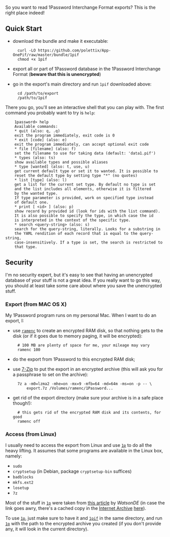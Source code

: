 So you want to read 1Password Interchange Format exports? This is the
right place indeed!

## Quick Start

- download the bundle and make it executable:

        curl -LO https://github.com/polettix/App-OnePif/raw/master/bundle/1pif
        chmod +x 1pif

- export all or part of 1Password database in the 1Password Interchange
  Format (**beware that this is unencrypted**)

- go in the export's main directory and run `1pif` downloaded above:

        cd /path/to/export
        /path/to/1pif

There you go, you'll see an interactive shell that you can play with. The
first command you probably want to try is `help`:

        1password> help
        Available commands:
        * quit (also: q, .q)
        exit the program immediately, exit code is 0
        * exit [code] (also: e)
        exit the program immediately, can accept optional exit code
        * file [filename] (also: f)
        set the filename to use for taking data (default: 'data1.pif')
        * types (also: ts)
        show available types and possible aliases
        * type [wanted] (also: t, use, u)
        get current default type or set it to wanted. It is possible to
        reset the default type by setting type "*" (no quotes)
        * list [type] (also: l)
        get a list for the current set type. By default no type is set
        and the list includes all elements, otherwise it is filtered
        by the wanted type.
        If type parameter is provided, work on specified type instead
        of default one.
        * print [ <id> ] (also: p)
        show record by provided id (look for ids with the list command).
        It is also possible to specify the type, in which case the id
        is interpreted in the context of the specific type.
        * search <query-string> (also: s)
        search for the query-string, literally. Looks for a substring in
        the YAML rendition of each record that is equal to the query-string,
        case-insensitively. If a type is set, the search is restricted to
        that type.

## Security

I'm no security expert, but it's easy to see that having an unencrypted
database of your stuff is not a great idea. If you really want to go this
way, you should at least take some care about where you save the
unencrypted stuff.

### Export (from MAC OS X)

My 1Password program runs on my personal Mac. When I want to do an export,
I:

- use [`ramenc`][ramenc] to create an encrypted RAM disk, so that
nothing gets to the disk (or if it goes due to memory paging, it will be
encrypted):

        # 100 MB are plenty of space for me, your mileage may vary
        ramenc 100

- do the export from 1Password to this encrypted RAM disk;

- use [7-Zip][7zip] to put the export in an encrypted archive (this will
ask you for a passphrase to set on the archive):

        7z a -m0=lzma2 -mhe=on -mx=9 -mfb=64 -md=64m -ms=on -p -- \
            export.7z /Volumes/ramenc/1Password...

- get rid of the export directory (make sure your archive is in a safe
place though!):

        # this gets rid of the encrypted RAM disk and its contents, for good
        ramenc off

### Access (from Linux)

I usually need to access the export from Linux and use [`1p`][1p] to do all
the heavy lifting. It assumes that some programs are available in the Linux
box, namely:

- `sudo`
- `cryptsetup` (in Debian, package `cryptsetup-bin` suffices)
- `badblocks`
- `mkfs.ext2`
- `losetup`
- `7z`

Most of the stuff in [`1p`][1p] were taken from [this article][erd] by
*WatsonDE* (in case the link goes awry, there's a cached copy in the
[Internet Archive][] [here][erda]).

To use [`1p`][1p], just make sure to have it and [`1pif`][1pif] in the same
directory, and run [`1p`][1p] with the path to the encrypted archive you
created (if you don't provide any, it will look in the current directory).



[ramenc]: https://github.com/polettix/App-OnePif/blob/master/bundle/ramenc
[7zip]: http://www.7-zip.org/
[1p]: https://github.com/polettix/App-OnePif/blob/master/bundle/1p
[erd]: http://www.backtrack-linux.org/forums/showthread.php?t=42033
[erda]: http://web.archive.org/web/20161202035137/http://www.backtrack-linux.org/forums/showthread.php?t=42033
[Internet Archive]: http://archive.org/web/
[1pif]: https://github.com/polettix/App-OnePif/blob/master/bundle/1pif
